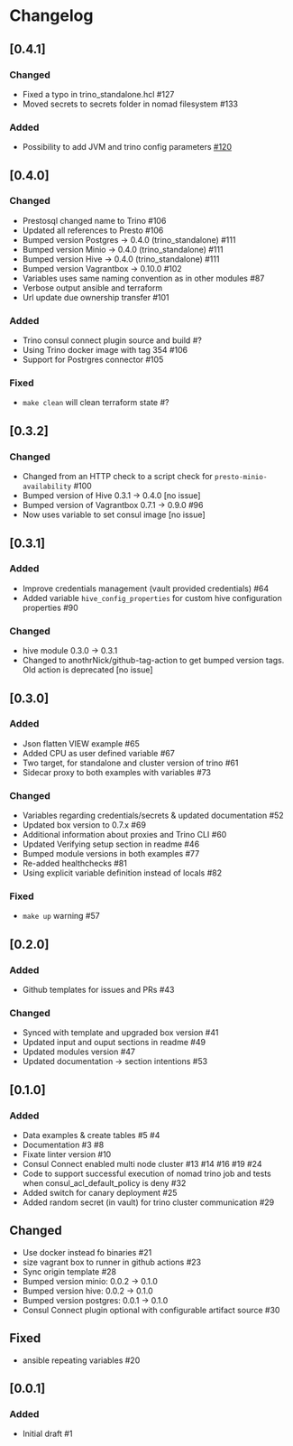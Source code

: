 # Changelog

## [0.4.1]

### Changed
- Fixed a typo in trino_standalone.hcl #127
- Moved secrets to secrets folder in nomad filesystem #133

### Added
- Possibility to add JVM and trino config parameters [#120](https://github.com/Skatteetaten/terraform-nomad-trino/issues/120)

## [0.4.0]

### Changed
- Prestosql changed name to Trino #106
- Updated all references to Presto #106
- Bumped version Postgres -> 0.4.0 (trino_standalone) #111
- Bumped version Minio -> 0.4.0 (trino_standalone) #111
- Bumped version Hive -> 0.4.0 (trino_standalone) #111
- Bumped version Vagrantbox -> 0.10.0 #102
- Variables uses same naming convention as in other modules #87
- Verbose output ansible and terraform
- Url update due ownership transfer #101

### Added
- Trino consul connect plugin source and build #?
- Using Trino docker image with tag 354 #106
- Support for Postrgres connector #105

### Fixed
- `make clean` will clean terraform state #?

## [0.3.2]

### Changed
- Changed from an HTTP check to a script check for `presto-minio-availability` #100
- Bumped version of Hive 0.3.1 -> 0.4.0 [no issue]
- Bumped version of Vagrantbox 0.7.1 -> 0.9.0 #96
- Now uses variable to set consul image [no issue]

## [0.3.1]

### Added

- Improve credentials management (vault provided credentials) #64
- Added variable `hive_config_properties` for custom hive configuration properties #90

### Changed

- hive module 0.3.0 -> 0.3.1
- Changed to anothrNick/github-tag-action to get bumped version tags. Old action is deprecated [no issue]

## [0.3.0]

### Added
- Json flatten VIEW example #65
- Added CPU as user defined variable #67
- Two target, for standalone and cluster version of trino #61
- Sidecar proxy to both examples with variables #73

### Changed
- Variables regarding credentials/secrets & updated documentation #52
- Updated box version to 0.7.x #69
- Additional information about proxies and Trino CLI #60
- Updated Verifying setup section in readme #46
- Bumped module versions in both examples #77
- Re-added healthchecks #81
- Using explicit variable definition instead of locals #82

### Fixed
- `make up` warning #57

## [0.2.0]

### Added
- Github templates for issues and PRs #43

### Changed
- Synced with template and upgraded box version #41
- Updated input and ouput sections in readme #49
- Updated modules version #47
- Updated documentation -> section intentions #53

## [0.1.0]

### Added

- Data examples & create tables #5 #4
- Documentation #3 #8
- Fixate linter version #10
- Consul Connect enabled multi node cluster #13 #14 #16 #19 #24
- Code to support successful execution of nomad trino job and tests when consul_acl_default_policy is deny #32
- Added switch for canary deployment #25
- Added random secret (in vault) for trino cluster communication #29

## Changed

- Use docker instead fo binaries #21
- size vagrant box to runner in github actions #23
- Sync origin template #28
- Bumped version minio: 0.0.2 -> 0.1.0
- Bumped version hive: 0.0.2 -> 0.1.0
- Bumped version postgres: 0.0.1 -> 0.1.0
- Consul Connect plugin optional with configurable artifact source #30

## Fixed

- ansible repeating variables #20

## [0.0.1]

### Added

- Initial draft #1
